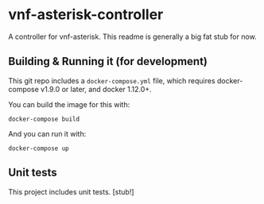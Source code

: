 # vnf-asterisk-controller

A controller for vnf-asterisk. This readme is generally a big fat stub for now.

## Building & Running it (for development)

This git repo includes a `docker-compose.yml` file, which requires docker-compose v1.9.0 or later, and docker 1.12.0+. 

You can build the image for this with:

```
docker-compose build
```

And you can run it with:

```
docker-compose up
```

## Unit tests

This project includes unit tests. [stub!]